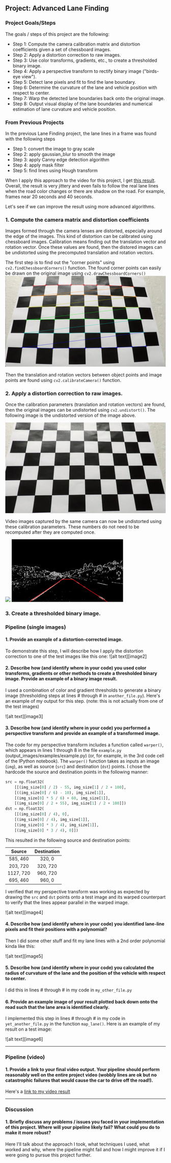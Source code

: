 ## Project: Advanced Lane Finding

### Project Goals/Steps

The goals / steps of this project are the following:

* Step 1: Compute the camera calibration matrix and distortion coefficients given a set of chessboard images.
* Step 2: Apply a distortion correction to raw images.
* Step 3: Use color transforms, gradients, etc., to create a thresholded binary image.
* Step 4: Apply a perspective transform to rectify binary image ("birds-eye view").
* Step 5: Detect lane pixels and fit to find the lane boundary.
* Step 6: Determine the curvature of the lane and vehicle position with respect to center.
* Step 7: Warp the detected lane boundaries back onto the original image.
* Step 8: Output visual display of the lane boundaries and numerical estimation of lane curvature and vehicle position.

### From Previous Projects

In the previous Lane Finding project, the lane lines in a frame was found with the following steps

* Step 1: convert the image to gray scale
* Step 2: apply gaussian_blur to smooth the image
* Step 3: apply Canny edge detection algorithm
* Step 4: apply mask filter
* Step 5: find lines using Hough transform

When I apply this approach to the video for this project, I get [this result](./test_videos/project_video_pre-full.mp4). Overall, the result is very jittery and even fails to follow the real lane lines when the road color changes or there are shadow on the road. For example, frames near 20 seconds and 40 seconds.

Let's see if we can improve the result using more advanced algorithms.


### 1. Compute the camera matrix and distortion coefficients

Images formed through the camera lenses are distorted, especially around the edge of the images. This kind of distortion can be calibrated using chessboard images. Calibration means finding out the translation vector and rotation vector. Once these values are found, then the distored images can be undistorted using the precomputed translation and rotation vectors.

The first step is to find out the "corner points" using `cv2.findChessboardCorners()` function. The found corner points can easily be drawn on the original image using `cv2.drawChessboardCorners()`
![fig](./camera_cal/calibration03_pts.jpg)

Then the translation and rotation vectors between object points and image points are found using `cv2.calibrateCamera()` function.

### 2. Apply a distortion correction to raw images.

Once the calibration parameters (translation and rotation vectors) are found, then the original images can be undistorted using `cv2.undistort()`. The following image is the undistorted version of the image above.

![fig](./camera_cal/calibration03_und.jpg)

Video images captured by the same camera can now be undistorted using these calibration parameters. These numbers do not need to be recomputed after they are computed once.

<img src="./test_images/straight_lines1.jpg" width="350"/> <img src="./test_images/straight_lines1_corn.jpg" width="350"/>

### 3. Create a thresholded binary image.



### Pipeline (single images)

#### 1. Provide an example of a distortion-corrected image.

To demonstrate this step, I will describe how I apply the distortion correction to one of the test images like this one:
![alt text][image2]

#### 2. Describe how (and identify where in your code) you used color transforms, gradients or other methods to create a thresholded binary image.  Provide an example of a binary image result.

I used a combination of color and gradient thresholds to generate a binary image (thresholding steps at lines # through # in `another_file.py`).  Here's an example of my output for this step.  (note: this is not actually from one of the test images)

![alt text][image3]

#### 3. Describe how (and identify where in your code) you performed a perspective transform and provide an example of a transformed image.

The code for my perspective transform includes a function called `warper()`, which appears in lines 1 through 8 in the file `example.py` (output_images/examples/example.py) (or, for example, in the 3rd code cell of the IPython notebook).  The `warper()` function takes as inputs an image (`img`), as well as source (`src`) and destination (`dst`) points.  I chose the hardcode the source and destination points in the following manner:

```python
src = np.float32(
    [[(img_size[0] / 2) - 55, img_size[1] / 2 + 100],
    [((img_size[0] / 6) - 10), img_size[1]],
    [(img_size[0] * 5 / 6) + 60, img_size[1]],
    [(img_size[0] / 2 + 55), img_size[1] / 2 + 100]])
dst = np.float32(
    [[(img_size[0] / 4), 0],
    [(img_size[0] / 4), img_size[1]],
    [(img_size[0] * 3 / 4), img_size[1]],
    [(img_size[0] * 3 / 4), 0]])
```

This resulted in the following source and destination points:

| Source        | Destination   | 
|:-------------:|:-------------:| 
| 585, 460      | 320, 0        | 
| 203, 720      | 320, 720      |
| 1127, 720     | 960, 720      |
| 695, 460      | 960, 0        |

I verified that my perspective transform was working as expected by drawing the `src` and `dst` points onto a test image and its warped counterpart to verify that the lines appear parallel in the warped image.

![alt text][image4]

#### 4. Describe how (and identify where in your code) you identified lane-line pixels and fit their positions with a polynomial?

Then I did some other stuff and fit my lane lines with a 2nd order polynomial kinda like this:

![alt text][image5]

#### 5. Describe how (and identify where in your code) you calculated the radius of curvature of the lane and the position of the vehicle with respect to center.

I did this in lines # through # in my code in `my_other_file.py`

#### 6. Provide an example image of your result plotted back down onto the road such that the lane area is identified clearly.

I implemented this step in lines # through # in my code in `yet_another_file.py` in the function `map_lane()`.  Here is an example of my result on a test image:

![alt text][image6]

---

### Pipeline (video)

#### 1. Provide a link to your final video output.  Your pipeline should perform reasonably well on the entire project video (wobbly lines are ok but no catastrophic failures that would cause the car to drive off the road!).

Here's a [link to my video result](./project_video.mp4)

---

### Discussion

#### 1. Briefly discuss any problems / issues you faced in your implementation of this project.  Where will your pipeline likely fail?  What could you do to make it more robust?

Here I'll talk about the approach I took, what techniques I used, what worked and why, where the pipeline might fail and how I might improve it if I were going to pursue this project further.  
